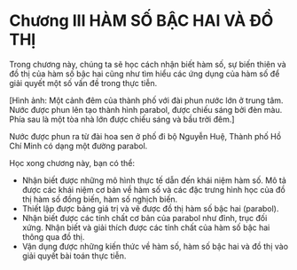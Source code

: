 # Chương III HÀM SỐ BẬC HAI VÀ ĐỒ THỊ

Trong chương này, chúng ta sẽ học cách nhận biết hàm số, sự biến thiên và đồ thị của hàm số bậc hai cũng như tìm hiểu các ứng dụng của hàm số để giải quyết một số vấn đề trong thực tiễn.

[Hình ảnh: Một cảnh đêm của thành phố với đài phun nước lớn ở trung tâm. Nước được phun lên tạo thành hình parabol, được chiếu sáng bởi đèn màu. Phía sau là một tòa nhà lớn được chiếu sáng và bầu trời đêm.]

Nước được phun ra từ đài hoa sen ở phố đi bộ Nguyễn Huệ, Thành phố Hồ Chí Minh có dạng một đường parabol.

Học xong chương này, bạn có thể:

- Nhận biết được những mô hình thực tế dẫn đến khái niệm hàm số. Mô tả được các khái niệm cơ bản về hàm số và các đặc trưng hình học của đồ thị hàm số đồng biến, hàm số nghịch biến.
- Thiết lập được bảng giá trị và vẽ được đồ thị hàm số bậc hai (parabol).
- Nhận biết được các tính chất cơ bản của parabol như đỉnh, trục đối xứng. Nhận biết và giải thích được các tính chất của hàm số bậc hai thông qua đồ thị.
- Vận dụng được những kiến thức về hàm số, hàm số bậc hai và đồ thị vào giải quyết bài toán thực tiễn.